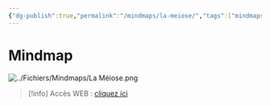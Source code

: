 ```yaml
---
{"dg-publish":true,"permalink":"/mindmaps/la-meiose/","tags":["mindmaps"],"noteIcon":"2"}
---
```



# Mindmap
![../Fichiers/Mindmaps/La Méiose.png](/img/user/Fichiers/Mindmaps/La%20M%C3%A9iose.png)
> [!info] Accès WEB : [cliquez ici](https://mindmapai.app/mind-map/la-méiose-297cbdc7)